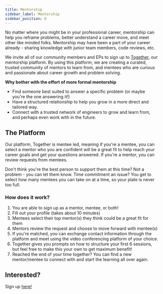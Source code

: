 ```yaml
---
title: Mentorship
sidebar_label: Mentorship
sidebar_position: 6
---
```


No matter where you might be in your professional career, mentorship can help you reframe problems, better understand a career move, and meet other like minded folks. Mentorship may have been a part of your career already - sharing knowledge with junior team members, code reviews, etc.

We invite all of our community members and EPs to sign up to [Together](https://www.togetherplatform.com/), our mentorship platform. By using this platform, we are creating a curated, trusted community of mentors to learn from, and mentees who are curious and passionate about career growth and problem solving.

**Why bother with the effort of more formal mentorship**

- Find someone best suited to answer a specific problem (or maybe you're the one answering it!)
- Have a structured relationship to help you grow in a more direct and tailored way.
- Connect with a trusted network of engineers to grow and learn from, and perhaps even work with in the future. 
 
## The Platform

Our platform, Together is mentee led, meaning if you're a mentee, you can select a mentor who you are confident will be a great fit to help reach your career goals and get your questions answered. If you're a mentor, you can review requests from mentees. 

Don't think you're the best person to support them at this time? Not a problem - you can let them know. Time commitment an issue? You get to select how many mentees you can take on at a time, so your plate is never too full.

### How does it work?

1. You are able to sign up as a mentor, mentee, or both!
2. Fill out your profile (takes about 10 minutes)
3. Mentees select their top mentor(s) they think could be a great fit for them
4. Mentors review the request and choose to move forward with mentee(s)
5. If you're matched, you can exchange contact information through the platform and meet using the video conferencing platform of your choice.
6. Together gives you prompts on how to structure your first 6 sessions, but feel free to make this your own to get maximum benefit!
7. Reached the end of your time together? You can find a new mentor/mentee to connect with and start the learning all over again. 

## Interested?

Sign up [here!](https://my.togetherplatform.com/signup?organizationId=eeJyrw40aXitpSZrR0Os) 
